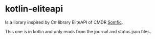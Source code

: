 # kotlin-eliteapi

Is a library inspired by C# library EliteAPI of CMDR [Somfic](https://github.com/Somfic).

This one is in kotlin and only reads from the journal and status.json files.

